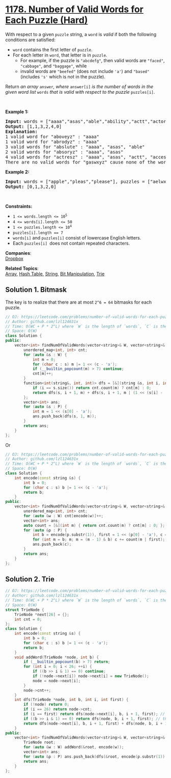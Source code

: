 # [1178. Number of Valid Words for Each Puzzle (Hard)](https://leetcode.com/problems/number-of-valid-words-for-each-puzzle/)

With respect to a given <code>puzzle</code> string, a <code>word</code> is <em>valid</em> if both the following conditions are satisfied:
<ul>
	<li><code>word</code> contains the first letter of <code>puzzle</code>.</li>
	<li>For each letter in <code>word</code>, that letter is in <code>puzzle</code>.
	<ul>
		<li>For example, if the puzzle is <code>"abcdefg"</code>, then valid words are <code>"faced"</code>, <code>"cabbage"</code>, and <code>"baggage"</code>, while</li>
		<li>invalid words are <code>"beefed"</code> (does not include <code>'a'</code>) and <code>"based"</code> (includes <code>'s'</code> which is not in the puzzle).</li>
	</ul>
	</li>
</ul>
Return <em>an array </em><code>answer</code><em>, where </em><code>answer[i]</code><em> is the number of words in the given word list </em><code>words</code><em> that is valid with respect to the puzzle </em><code>puzzles[i]</code>.
<p>&nbsp;</p>
<p><strong>Example 1:</strong></p>

<pre><strong>Input:</strong> words = ["aaaa","asas","able","ability","actt","actor","access"], puzzles = ["aboveyz","abrodyz","abslute","absoryz","actresz","gaswxyz"]
<strong>Output:</strong> [1,1,3,2,4,0]
<strong>Explanation:</strong> 
1 valid word for "aboveyz" : "aaaa" 
1 valid word for "abrodyz" : "aaaa"
3 valid words for "abslute" : "aaaa", "asas", "able"
2 valid words for "absoryz" : "aaaa", "asas"
4 valid words for "actresz" : "aaaa", "asas", "actt", "access"
There are no valid words for "gaswxyz" cause none of the words in the list contains letter 'g'.
</pre>

<p><strong>Example 2:</strong></p>

<pre><strong>Input:</strong> words = ["apple","pleas","please"], puzzles = ["aelwxyz","aelpxyz","aelpsxy","saelpxy","xaelpsy"]
<strong>Output:</strong> [0,1,3,2,0]
</pre>

<p>&nbsp;</p>
<p><strong>Constraints:</strong></p>

<ul>
	<li><code>1 &lt;= words.length &lt;= 10<sup>5</sup></code></li>
	<li><code>4 &lt;= words[i].length &lt;= 50</code></li>
	<li><code>1 &lt;= puzzles.length &lt;= 10<sup>4</sup></code></li>
	<li><code>puzzles[i].length == 7</code></li>
	<li><code>words[i]</code> and <code>puzzles[i]</code> consist of lowercase English letters.</li>
	<li>Each <code>puzzles[i] </code>does not contain repeated characters.</li>
</ul>


**Companies**:  
[Dropbox](https://leetcode.com/company/dropbox)

**Related Topics**:  
[Array](https://leetcode.com/tag/array/), [Hash Table](https://leetcode.com/tag/hash-table/), [String](https://leetcode.com/tag/string/), [Bit Manipulation](https://leetcode.com/tag/bit-manipulation/), [Trie](https://leetcode.com/tag/trie/)

## Solution 1. Bitmask

The key is to realize that there are at most `2^6 = 64` bitmasks for each puzzle.

```cpp
// OJ: https://leetcode.com/problems/number-of-valid-words-for-each-puzzle/
// Author: github.com/lzl124631x
// Time: O(WC + P * 2^L) where `W` is the length of `words`, `C` is the max length of `words[i]`, `P` is the length of `puzzles`, and `L` is the length of `puzzles[i]`.
// Space: O(W)
class Solution {
public:
    vector<int> findNumOfValidWords(vector<string>& W, vector<string>& P) {
        unordered_map<int, int> cnt;
        for (auto &s : W) {
            int m = 0;
            for (char c : s) m |= 1 << (c - 'a');
            if (__builtin_popcount(m) > 7) continue;
            cnt[m]++;
        }
        function<int(string&, int, int)> dfs = [&](string &s, int i, int m) {
            if (i == s.size()) return cnt.count(m) ? cnt[m] : 0;
            return dfs(s, i + 1, m) + dfs(s, i + 1, m | (1 << (s[i] - 'a')));
        };
        vector<int> ans;
        for (auto &s : P) {
            int m = 1 << (s[0] - 'a');
            ans.push_back(dfs(s, 1, m));
        }
        return ans;
    }
};
```

Or

```cpp
// OJ: https://leetcode.com/problems/number-of-valid-words-for-each-puzzle/
// Author: github.com/lzl124631x
// Time: O(WC + P * 2^L) where `W` is the length of `words`, `C` is the max length of `words[i]`, `P` is the length of `puzzles`, and `L` is the length of `puzzles[i]`.
// Space: O(W)
class Solution {
    int encode(const string &s) {
        int b = 0;
        for (char c : s) b |= 1 << (c - 'a');
        return b;
    }
public:
    vector<int> findNumOfValidWords(vector<string>& W, vector<string>& P) {
        unordered_map<int, int> cnt;
        for (auto &w : W) cnt[encode(w)]++;
        vector<int> ans;
        auto count = [&](int m) { return cnt.count(m) ? cnt[m] : 0; };
        for (auto &p : P) {
            int b = encode(p.substr(1)), first = 1 << (p[0] - 'a'), c = count(first);
            for (int m = b; m; m = (m - 1) & b) c += count(m | first);
            ans.push_back(c);
        }
        return ans;
    }
};
```

## Solution 2. Trie

```cpp
// OJ: https://leetcode.com/problems/number-of-valid-words-for-each-puzzle/
// Author: github.com/lzl124631x
// Time: O(WC + P * 2^L) where `W` is the length of `words`, `C` is the max length of `words[i]`, `P` is the length of `puzzles`, and `L` is the length of `puzzles[i]`.
// Space: O(W)
struct TrieNode {
    TrieNode *next[26] = {};
    int cnt = 0;
};
class Solution {
    int encode(const string &s) {
        int b = 0;
        for (char c : s) b |= 1 << (c - 'a');
        return b;
    }
    void addWord(TrieNode *node, int b) {
        if (__builtin_popcount(b) > 7) return;
        for (int i = 0; i < 26; ++i) {
            if ((b >> i & 1) == 0) continue;
            if (!node->next[i]) node->next[i] = new TrieNode();
            node = node->next[i];
        }
        node->cnt++;
    }
    int dfs(TrieNode *node, int b, int i, int first) {
        if (!node) return 0;
        if (i == 26) return node->cnt;
        if (i == first) return dfs(node->next[i], b, i + 1, first); // first letter must be selected.
        if ((b >> i & 1) == 0) return dfs(node, b, i + 1, first); // this letter is not in the puzzle, skip
        return dfs(node->next[i], b, i + 1, first) + dfs(node, b, i + 1, first); // either choose the current letter or not
    }
public:
    vector<int> findNumOfValidWords(vector<string>& W, vector<string>& P) {
        TrieNode root;
        for (auto &w : W) addWord(&root, encode(w));
        vector<int> ans;
        for (auto &p : P) ans.push_back(dfs(&root, encode(p.substr(1)), 0, p[0] - 'a'));
        return ans;
    }
};
```